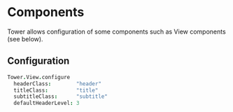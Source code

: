 # Components

Tower allows configuration of some components such as View components (see below).

## Configuration

``` coffeescript
Tower.View.configure
  headerClass:        "header"
  titleClass:         "title"
  subtitleClass:      "subtitle"
  defaultHeaderLevel: 3
```
